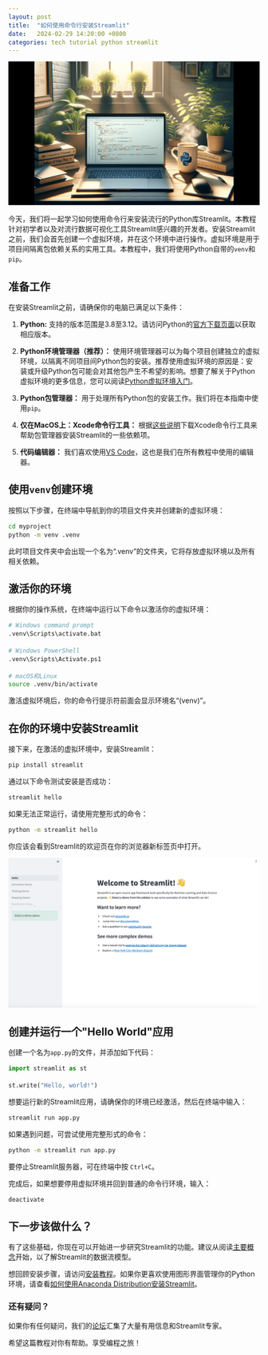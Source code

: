 ```yaml
---
layout: post
title:  "如何使用命令行安装Streamlit"
date:   2024-02-29 14:20:00 +0800
categories: tech tutorial python streamlit
---
```


![](https://raw.githubusercontent.com/jamiesun/images/master/default/ezcpOz.png)

今天，我们将一起学习如何使用命令行来安装流行的Python库Streamlit。本教程针对初学者以及对流行数据可视化工具Streamlit感兴趣的开发者。安装Streamlit之前，我们会首先创建一个虚拟环境，并在这个环境中进行操作。虚拟环境是用于项目间隔离包依赖关系的实用工具。本教程中，我们将使用Python自带的`venv`和`pip`。

## 准备工作

在安装Streamlit之前，请确保你的电脑已满足以下条件：

1. **Python:** 支持的版本范围是3.8至3.12。请访问Python的[官方下载页面](https://www.python.org/downloads/)以获取相应版本。

2. **Python环境管理器（推荐）：** 使用环境管理器可以为每个项目创建独立的虚拟环境，以隔离不同项目间Python包的安装。推荐使用虚拟环境的原因是：安装或升级Python包可能会对其他包产生不希望的影响。想要了解关于Python虚拟环境的更多信息，您可以阅读[Python虚拟环境入门](https://realpython.com/python-virtual-environments-a-primer/)。

3. **Python包管理器：** 用于处理所有Python包的安装工作。我们将在本指南中使用`pip`。

4. **仅在MacOS上：Xcode命令行工具：** 根据[这些说明](https://mac.install.guide/commandlinetools/4.html)下载Xcode命令行工具来帮助包管理器安装Streamlit的一些依赖项。

5. **代码编辑器：** 我们喜欢使用[VS Code](https://code.visualstudio.com/download)，这也是我们在所有教程中使用的编辑器。

## 使用`venv`创建环境

按照以下步骤，在终端中导航到你的项目文件夹并创建新的虚拟环境：

```bash
cd myproject
python -m venv .venv
```

此时项目文件夹中会出现一个名为“.venv”的文件夹，它将存放虚拟环境以及所有相关依赖。

## 激活你的环境

根据你的操作系统，在终端中运行以下命令以激活你的虚拟环境：

```bash
# Windows command prompt
.venv\Scripts\activate.bat

# Windows PowerShell
.venv\Scripts\Activate.ps1

# macOS和Linux
source .venv/bin/activate
```

激活虚拟环境后，你的命令行提示符前面会显示环境名“(venv)”。

## 在你的环境中安装Streamlit

接下来，在激活的虚拟环境中，安装Streamlit：

```bash
pip install streamlit
```

通过以下命令测试安装是否成功：

```bash
streamlit hello
```

如果无法正常运行，请使用完整形式的命令：

```bash
python -m streamlit hello
```

你应该会看到Streamlit的欢迎页在你的浏览器新标签页中打开。

![](https://raw.githubusercontent.com/jamiesun/images/master/default/4QsdnG.png)

## 创建并运行一个"Hello World"应用

创建一个名为`app.py`的文件，并添加如下代码：

```python
import streamlit as st

st.write("Hello, world!")
```

想要运行新的Streamlit应用，请确保你的环境已经激活，然后在终端中输入：

```bash
streamlit run app.py
```

如果遇到问题，可尝试使用完整形式的命令：

```bash
python -m streamlit run app.py
```

要停止Streamlit服务器，可在终端中按 `Ctrl+C`。

完成后，如果想要停用虚拟环境并回到普通的命令行环境，输入：

```bash
deactivate
```

## 下一步该做什么？

有了这些基础，你现在可以开始进一步研究Streamlit的功能。建议从阅读[主要概念](https://docs.streamlit.io/get-started/fundamentals/main-concepts)开始，以了解Streamlit的数据流模型。

想回顾安装步骤，请访问[安装教程](https://docs.streamlit.io/get-started/installation)。如果你更喜欢使用图形界面管理你的Python环境，请查看[如何使用Anaconda Distribution安装Streamlit](https://docs.streamlit.io/get-started/installation/anaconda-distribution)。

### 还有疑问？

如果你有任何疑问，我们的[论坛](https://discuss.streamlit.io/)汇集了大量有用信息和Streamlit专家。

希望这篇教程对你有帮助。享受编程之旅！
